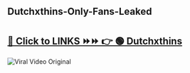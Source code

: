 
 ## Dutchxthins-Only-Fans-Leaked

# <h2><a href="https://clipsfans.com/Dutchxthins&ref=git">🔗 Click to LINKS ⏩⏩ 👉 🟢 Dutchxthins </a></h2>

<a href="https://clipsfans.com/Dutchxthins&ref=git" rel="nofollow" data-target="animated-image.originalLink"><img src="https://i.ibb.co.com/xMMVF88/686577567.gif" alt="Viral Video Original" style="max-width: 100%; display: inline-block;" data-target="animated-image.originalImage"></a>
